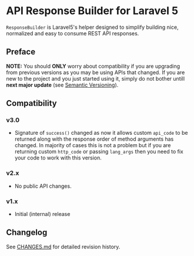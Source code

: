 # API Response Builder for Laravel 5 #

`ResponseBuilder` is Laravel5's helper designed to simplify building
nice, normalized and easy to consume REST API responses.

## Preface ##

 **NOTE:** You should **ONLY** worry about compatibility if you are upgrading from previous versions as you may
 be using APIs that changed. If you are new to the project and you just started using it, simply do not bother
 untill **next major update** (see [Semantic Versioning](http://semver.org/)).

## Compatibility ##

### v3.0 ###

 * Signature of `success()` changed as now it allows custom `api_code` to be returned along with the response order
 of method arguments has changed. In majority of cases this is not a problem but if you are returning custom 
 `http_code` or passing `lang_args` then you need to fix your code to work with this version.
 
### v2.x ###

 * No public API changes.

### v1.x ###

 * Initial (internal) release

## Changelog ##

 See [CHANGES.md](CHANGES.md) for detailed revision history.
